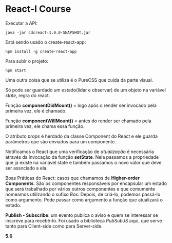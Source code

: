 React-I Course
============================

Executar a API:

```text
java -jar cdcreact-1.0.0-SNAPSHOT.jar
```

Está sendo usado o create-react-app:

```text
npm install -g create-react-app
```

Para subir o projeto:

```text
npm start
```

Uma outra coisa que se utiliza é o PureCSS que cuida da parte visual.

Só pode ser guardado um estado(lidar e observar) de um objeto na variável _state_, regra do react.

Função **componentDidMount()** = logo após o render ser invocado pela primeira vez, ele é chamado.

Função **componentWillMount()** = antes do render ser chamado pela primeira vez, ele chama essa função.

O atributo _props_ é herdado da classe Component do React e ele guarda parâmetros que são enviados para um componente.

Notificamos o React que uma verificação de _atualização_ é necessária através da invocação da função **setState**. Nela passamos a propriedade que já existe na variável state e também passamos o novo valor que deve ser associado a ela.

Boas Práticas do React: casos que chamamos de **Higher-order Components**. São os componentes responsáveis por encapsular um estado que será trabalhado por vários outros componentes e que comumente nomeamos utilizando o sufixo _Box_. Depois, de criá-lo, podemos passá-lo como argumento. Pode passar como argumento a função que atualizará o estado.

**Publish - Subscribe**: um evento publica o aviso e quem se interessar se inscreve para recebê-lo. Foi usado a biblioteca _PubSubJS_ aqui, que serve tanto para Client-side como para Server-side.

**5.6**